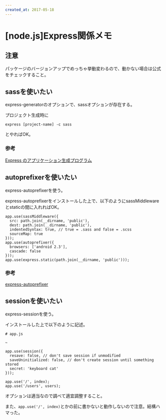 ```yaml
---
created_at: 2017-05-18
---
```


# [node.js]Express関係メモ


## 注意

パッケージのバージョンアップでめっちゃ挙動変わるので、動かない場合は公式をチェックすること。

## sassを使いたい

express-generatorのオプションで、sassオプションが存在する。

プロジェクト生成時に

```
express [project-name] -c sass
```

とやればOK。

### 参考

[Express のアプリケーション生成プログラム](http://expressjs.com/ja/starter/generator.html)





## autoprefixerを使いたい

express-autoprefixerを使う。

express-autoprefixerをインストールした上で、以下のようにsassMiddlewareとstaticの間に入れればOK。

```
app.use(sassMiddleware({
  src: path.join(__dirname, 'public'),
  dest: path.join(__dirname, 'public'),
  indentedSyntax: true, // true = .sass and false = .scss
  sourceMap: true
}));
app.use(autoprefixer({
  browsers: ['android 2.3'],
  cascade: false
}));
app.use(express.static(path.join(__dirname, 'public')));

```

### 参考

[express-autoprefixer](https://www.npmjs.com/package/express-autoprefixer)




## sessionを使いたい

express-sessionを使う。

インストールした上で以下のように記述。

```
# app.js

~

app.use(session({
  resave: false, // don't save session if unmodified
  saveUninitialized: false, // don't create session until something stored
  secret: 'keyboard cat'
}));

app.use('/', index);
app.use('/users', users);
```

オプションは適当なので調べて適宜調整すること。

また、`app.use('/', index)`とかの前に書かないと動作しないので注意。結構ハマった。
